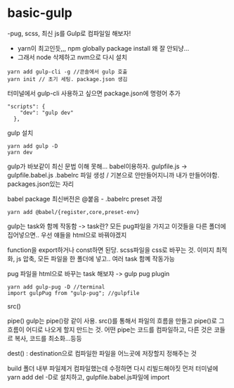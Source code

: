 # basic-gulp
-pug, scss, 최신 js를 Gulp로 컴파일일 해보자!
- yarn이 최고인듯,,, npm globally package install 왜 잘 안되냥...
- 그래서 node 삭제하고 nvm으로 다시 설치
```
yarn add gulp-cli -g //콘솔에서 gulp 호출 
yarn init // 초기 세팅. package.json 생김
```

터미널에서 gulp-cli 사용하고 싶으면 package.json에 명령어 추가
```
"scripts": {
    "dev": "gulp dev"
  },
  ```

gulp 설치
```
yarn add gulp -D
yarn dev
```

gulp가 바보같이 최신 문법 이해 못해...
babel이용하자.
gulpfile.js -> gulpfile.babel.js 
.babelrc 파일 생성 / 기본으로 안만들어지니까 내가 만들어야함. packages.json있는 자리



babel package 최신버전은 @붙음 - .babelrc preset 과정
```
yarn add @babel/{register,core,preset-env}
```


gulp는 task와 함께 작동함 -> task란? 모든 pug파일을 가지고 이것들을 다른 폴더에 집어넣으면.. 우선 얘들을 html으로 바꿔야겠지

function을 export하거나 const하면 된당.
scss파일을 css로 바꾸는 것. 
이미지 최적화, js 압축, 모든 파일을 한 폴더에 넣고.. 여러 task 함꼐 작동가능

pug 파일을 html으로 바꾸는 task 해보쟈 -> gulp pug plugin
```
yarn add gulp-pug -D //terminal
import gulpPug from "gulp-pug"; //gulpfile
```

src()

pipe()
gulp는 pipe()랑 같이 사용. src()를 통해서 파일의 흐름을 만들고 pipe()로 그 흐름이 어디로 나오게 할지 만드는 것. 어떤 pipe는 코드를 컴파일하고, 다른 것은 코들르 복사, 코드를 최소화...등등

dest() : destination으로 컴파일한 파일을 어느곳에 저장할지 정해주는 것


build 폴더 내부 파일제거 
컴파일했는데 수정하면 다시 리빌드해야짓
먼저 터미널에 yarn add del -D로 설치하고, gulpfile.babel.js파일에 import